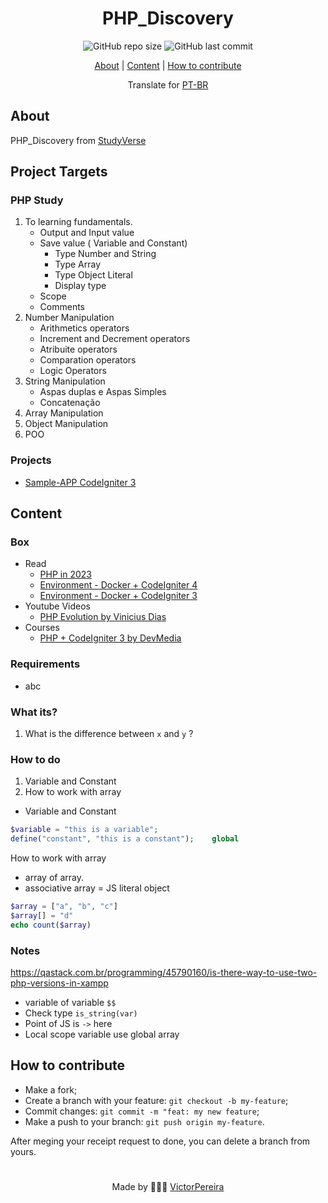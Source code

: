 <h1 align = "center">PHP_Discovery</h1>

<div align="center">  
   <img alt="GitHub repo size" src="https://img.shields.io/github/repo-size/victorpereiira/PHP_Discovery">
   <img alt="GitHub last commit" src="https://img.shields.io/github/last-commit/victorpereiira/PHP_Discovery">
</div>


<p align = "center">
    <a href="#about">About</a>   |
    <a href="#content">Content</a>   |
    <a href="#how-to-contribute">How to contribute</a>   
</p>

<!-- <p align = "center"><img height = '400' src = "https://user-images.githubusercontent.com/64560823/127571876-967811e4-8686-45b2-8140-f35f76dbc58e.gif")
><p>   -->

<div align="center">
    Translate for 
    <a href="./github/readme_pt-br.md">PT-BR</a> 
</div>


## About
PHP_Discovery from [StudyVerse](https://github.com/VictorPereiira/StudyVerse)


## Project Targets

### PHP Study

1. To learning fundamentals.
   - Output and Input value
   - Save value ( Variable and Constant)
     - Type Number and String
     - Type Array
     - Type Object Literal
     - Display type
   - Scope
   - Comments
2. Number Manipulation
   - Arithmetics operators
   - Increment and Decrement operators
   - Atribuite operators
   - Comparation operators
   - Logic Operators
3. String Manipulation
   - Aspas duplas e Aspas Simples
   - Concatenação
4. Array Manipulation
5. Object Manipulation
6. POO


### Projects

- [Sample-APP CodeIgniter 3](https://github.com/VictorPereiira/php_sample-app_codeignite-3)

## Content

### Box

- Read
   - [PHP in 2023](https://stitcher.io/blog/php-in-2023)
   - [Environment - Docker + CodeIgniter 4](https://stackoverflow.com/questions/64371440/how-to-containerise-codeigniter-project-using-docker)
   - [Environment - Docker + CodeIgniter 3](./Environment%20-%20CodeIgniter%203%20+%20Mysql%20with%20Docker%20Compose.md)
- Youtube Videos
   - [PHP Evolution by Vinicius Dias](https://youtu.be/8NKXcfXR3S0)
- Courses
   - [PHP + CodeIgniter 3 by DevMedia](https://youtu.be/tgQ1d_3BKtg)
### Requirements
- abc
  
### What its?

1. What is the difference between `x` and `y` ?
    
### How to do

1. Variable and Constant
2. How to work with array

- Variable and Constant
```php
$variable = "this is a variable";            
define("constant", "this is a constant");    global
```

How to work with array
   - array of array.
   - associative array = JS literal object
```php
$array = ["a", "b", "c"]
$array[] = "d"
echo count($array)
```


### Notes
https://qastack.com.br/programming/45790160/is-there-way-to-use-two-php-versions-in-xampp


- variable of variable `$$`
- Check type  `is_string(var)` 
- Point of JS is `->` here
- Local scope variable use global array 

## How to contribute
- Make a fork;
- Create a branch with your feature: `git checkout -b my-feature`;
- Commit changes: `git commit -m "feat: my new feature`;
- Make a push to your branch: `git push origin my-feature`.
  
<p>After meging your receipt request to done, you can delete a branch from yours.</p>

#
<p align = "center">
    Made by 👨🏾‍💻 
    <a href="https://github.com/VictorPereiira">VictorPereira</a>
</p>
